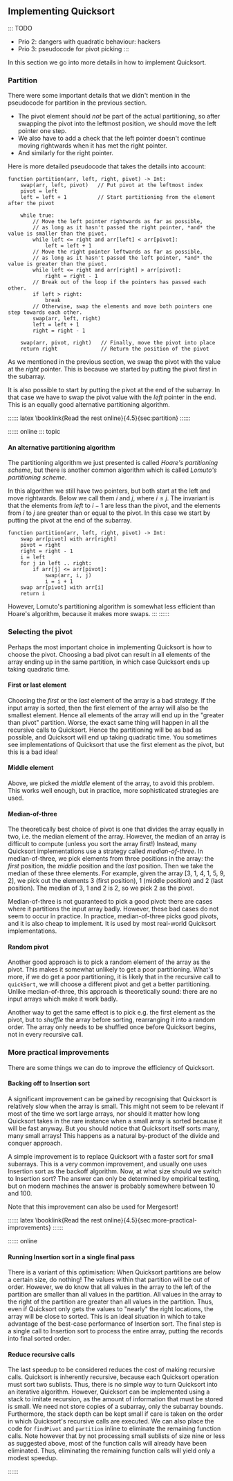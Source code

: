 ## Implementing Quicksort

::: TODO
- Prio 2: dangers with quadratic behaviour: hackers
- Prio 3: pseudocode for pivot picking
:::

In this section we go into more details in how to implement Quicksort.

### Partition

There were some important details that we didn't mention in the pseudocode for partition in the previous section.

- The pivot element should *not* be part of the actual partitioning, so after swapping the pivot into the leftmost position, we should move the left pointer one step.
- We also have to add a check that the left pointer doesn't continue moving rightwards when it has met the right pointer.
- And similarly for the right pointer.

Here is more detailed pseudocode that takes the details into account:

    function partition(arr, left, right, pivot) -> Int:
        swap(arr, left, pivot)   // Put pivot at the leftmost index
        pivot = left
        left = left + 1          // Start partitioning from the element after the pivot

        while true:
            // Move the left pointer rightwards as far as possible,
            // as long as it hasn't passed the right pointer, *and* the value is smaller than the pivot.
            while left <= right and arr[left] < arr[pivot]:
                left = left + 1
            // Move the right pointer leftwards as far as possible,
            // as long as it hasn't passed the left pointer, *and* the value is greater than the pivot.
            while left <= right and arr[right] > arr[pivot]:
                right = right - 1
            // Break out of the loop if the pointers has passed each other.
            if left > right:
                break
            // Otherwise, swap the elements and move both pointers one step towards each other.
            swap(arr, left, right)
            left = left + 1
            right = right - 1

        swap(arr, pivot, right)   // Finally, move the pivot into place
        return right              // Return the position of the pivot


As we mentioned in the previous section, we swap the pivot with the value at the *right* pointer.
This is because we started by putting the pivot first in the subarray.

It is also possible to start by putting the pivot at the end of the subarray.
In that case we have to swap the pivot value with the *left* pointer in the end.
This is an equally good alternative partitioning algorithm.

:::::: latex
\booklink{Read the rest online}{4.5}{sec:partition}
::::::

:::::: online
::: topic
#### An alternative partitioning algorithm

The partitioning algorithm we just presented is called *Hoare's partitioning scheme*, but there is another common algorithm which is called *Lomuto's partitioning scheme*.

In this algorithm we still have two pointers, but both start at the left and move rightwards.
Below we call them $i$ and $j$, where $i\leq j$.
The invariant is that the elements from *left* to $i-1$ are less than the pivot, and the elements from $i$ to $j$ are greater than or equal to the pivot.
In this case we start by putting the pivot at the end of the subarray.

    function partition(arr, left, right, pivot) -> Int:
        swap arr[pivot] with arr[right]
        pivot = right
        right = right - 1
        i = left
        for j in left .. right:
            if arr[j] <= arr[pivot]:
                swap(arr, i, j)
                i = i + 1
        swap arr[pivot] with arr[i]
        return i

However, Lomuto's partitioning algorithm is somewhat less efficient than Hoare's algorithm, because it makes more swaps.
:::
::::::

### Selecting the pivot

Perhaps the most important choice in implementing Quicksort is how to
choose the pivot. Choosing a bad pivot can result in all elements of the
array ending up in the same partition, in which case Quicksort ends up
taking quadratic time.

#### First or last element

Choosing the *first* or the *last* element of the array is a bad
strategy. If the input array is sorted, then the first element of the
array will also be the smallest element. Hence all elements of the array
will end up in the "greater than pivot" partition. Worse, the exact
same thing will happen in all the recursive calls to Quicksort. Hence
the partitioning will be as bad as possible, and Quicksort will end up
taking quadratic time. You sometimes see implementations of Quicksort
that use the first element as the pivot, but this is a bad idea!

#### Middle element

Above, we picked the *middle* element of the array, to avoid this
problem. This works well enough, but in practice, more sophisticated
strategies are used.

#### Median-of-three

The theoretically best choice of pivot is one that divides the array
equally in two, i.e. the median element of the array. However, the
median of an array is difficult to compute (unless you sort the array
first!) Instead, many Quicksort implementations use a strategy called
*median-of-three*. In median-of-three, we pick elements from three
positions in the array: the *first* position, the *middle* position and
the *last* position. Then we take the median of these three elements.
For example, given the array [3, 1, 4, 1, 5, 9, 2], we pick out the
elements 3 (first position), 1 (middle position) and 2 (last
position). The median of 3, 1 and 2 is 2, so we pick 2 as the pivot.

Median-of-three is not guaranteed to pick a good pivot: there are cases
where it partitions the input array badly. However, these bad cases do
not seem to occur in practice. In practice, median-of-three picks good
pivots, and it is also cheap to implement. It is used by most real-world
Quicksort implementations.

#### Random pivot

Another good approach is to pick a random element of the array as the
pivot. This makes it somewhat unlikely to get a poor partitioning.
What's more, if we do get a poor partitioning, it is likely that in the
recursive call to `quickSort`, we will choose a different pivot and get
a better partitioning. Unlike median-of-three, this approach is
theoretically sound: there are no input arrays which make it work badly.

Another way to get the same effect is to pick e.g. the first element as
the pivot, but to *shuffle* the array before sorting, rearranging it
into a random order. The array only needs to be shuffled once before
Quicksort begins, not in every recursive call.

### More practical improvements

There are some things we can do to improve the efficiency of Quicksort.

#### Backing off to Insertion sort

A significant improvement can be gained by recognising that Quicksort is
relatively slow when the array is small. This might not seem to be relevant if
most of the time we sort large arrays, nor should it matter how long
Quicksort takes in the rare instance when a small array is sorted
because it will be fast anyway. But you should notice that Quicksort
itself sorts many, many small arrays! This happens as a natural
by-product of the divide and conquer approach.

A simple improvement is to replace Quicksort with a faster sort for small subarrays.
This is a very common improvement, and usually one uses Insertion sort as the backoff algorithm.
Now, at what size should we switch to Insertion sort?
The answer can only be determined by empirical testing, but on modern machines the answer is probably somewhere between 10 and 100.

Note that this improvement can also be used for Mergesort!

:::::: latex
\booklink{Read the rest online}{4.5}{sec:more-practical-improvements}
::::::

:::::: online
#### Running Insertion sort in a single final pass

There is a variant of this optimisation: When
Quicksort partitions are below a certain size, do nothing! The values
within that partition will be out of order. However, we do know that all
values in the array to the left of the partition are smaller than all
values in the partition. All values in the array to the right of the
partition are greater than all values in the partition. Thus, even if
Quicksort only gets the values to "nearly" the right locations, the
array will be close to sorted. This is an ideal situation in which to
take advantage of the best-case performance of Insertion sort. The final
step is a single call to Insertion sort to process the entire array,
putting the records into final sorted order.

#### Reduce recursive calls

The last speedup to be considered reduces the cost of making recursive
calls. Quicksort is inherently recursive, because each Quicksort
operation must sort two sublists. Thus, there is no simple way to turn
Quicksort into an iterative algorithm. However, Quicksort can be
implemented using a stack to imitate recursion, as the amount of
information that must be stored is small. We need not store copies of a
subarray, only the subarray bounds. Furthermore, the stack depth can be
kept small if care is taken on the order in which Quicksort's recursive
calls are executed. We can also place the code for `findPivot` and
`partition` inline to eliminate the remaining function calls. Note
however that by not processing small sublists of size nine or less as
suggested above, most of the function calls will already have been
eliminated. Thus, eliminating the remaining function calls will yield
only a modest speedup.

::::::
